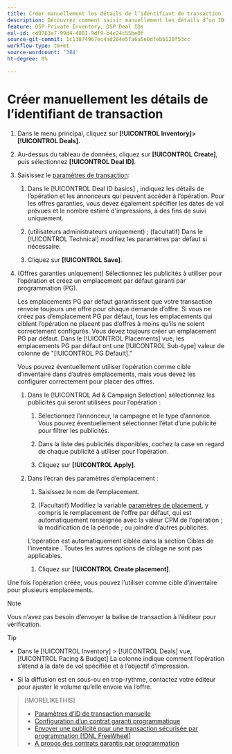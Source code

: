 ```yaml
---
title: Créer manuellement les détails de l’identifiant de transaction
description: Découvrez comment saisir manuellement les détails d’un ID de transaction.
feature: DSP Private Inventory, DSP Deal IDs
exl-id: cd9763a7-99d4-4881-9df9-b4e24c55be0f
source-git-commit: 1c13874967ec4ad264e5fa6a5e0dfeb6120f53cc
workflow-type: tm+mt
source-wordcount: '384'
ht-degree: 0%

---
```


# Créer manuellement les détails de l’identifiant de transaction

1. Dans le menu principal, cliquez sur **[!UICONTROL Inventory]> [!UICONTROL Deals].**

1. Au-dessus du tableau de données, cliquez sur **[!UICONTROL Create]**, puis sélectionnez **[!UICONTROL Deal ID]**.

1. Saisissez le [paramètres de transaction](deal-id-settings.md):

   1. Dans le [!UICONTROL Deal ID basics] , indiquez les détails de l’opération et les annonceurs qui peuvent accéder à l’opération. Pour les offres garanties, vous devez également spécifier les dates de vol prévues et le nombre estimé d&#39;impressions, à des fins de suivi uniquement.

   1. (utilisateurs administrateurs uniquement) ; (facultatif) Dans le [!UICONTROL Technical] modifiez les paramètres par défaut si nécessaire.

   1. Cliquez sur **[!UICONTROL Save]**.

1. (Offres garanties uniquement) Sélectionnez les publicités à utiliser pour l’opération et créez un emplacement par défaut garanti par programmation (PG).

   Les emplacements PG par défaut garantissent que votre transaction renvoie toujours une offre pour chaque demande d’offre. Si vous ne créez pas d’emplacement PG par défaut, tous les emplacements qui ciblent l’opération ne placent pas d’offres à moins qu’ils ne soient correctement configurés. Vous devez toujours créer un emplacement PG par défaut. Dans le [!UICONTROL Placements] vue, les emplacements PG par défaut ont une [!UICONTROL Sub-type] valeur de colonne de &quot;[!UICONTROL PG Default].&quot;

   Vous pouvez éventuellement utiliser l’opération comme cible d’inventaire dans d’autres emplacements, mais vous devez les configurer correctement pour placer des offres.

   1. Dans le [!UICONTROL Ad & Campaign Selection] sélectionnez les publicités qui seront utilisées pour l’opération :

      1. Sélectionnez l’annonceur, la campagne et le type d’annonce. Vous pouvez éventuellement sélectionner l’état d’une publicité pour filtrer les publicités.

      1. Dans la liste des publicités disponibles, cochez la case en regard de chaque publicité à utiliser pour l’opération.

      1. Cliquez sur **[!UICONTROL Apply]**.
   1. Dans l’écran des paramètres d’emplacement :

      1. Saisissez le nom de l’emplacement.

      1. (Facultatif) Modifiez la variable [paramètres de placement](/help/dsp/campaign-management/placements/placement-settings.md), y compris le remplacement de l’offre par défaut, qui est automatiquement renseignée avec la valeur CPM de l’opération ; la modification de la période ; ou joindre d’autres publicités.

      L’opération est automatiquement ciblée dans la section Cibles de l’inventaire . Toutes les autres options de ciblage ne sont pas applicables.

      1. Cliquez sur **[!UICONTROL Create placement]**.



Une fois l’opération créée, vous pouvez l’utiliser comme cible d’inventaire pour plusieurs emplacements.

>[!NOTE]
>
> Vous n’avez pas besoin d’envoyer la balise de transaction à l’éditeur pour vérification.

>[!TIP]
>
>* Dans le [!UICONTROL Inventory] > [!UICONTROL Deals] vue, [!UICONTROL Pacing & Budget] La colonne indique comment l’opération s’étend à la date de vol spécifiée et à l’objectif d’impression.
>
>* Si la diffusion est en sous-ou en trop-rythme, contactez votre éditeur pour ajuster le volume qu’elle envoie via l’offre.


>[!MORELIKETHIS]
>
>* [Paramètres d’ID de transaction manuelle](deal-id-settings.md)
>* [Configuration d’un contrat garanti programmatique](programmatic-guaranteed-set-up.md)
>* [Envoyer une publicité pour une transaction sécurisée par programmation [!DNL FreeWheel]](freewheel-submit.md)
>* [A propos des contrats garantis par programmation](programmatic-guaranteed-about.md)

<!-- >* [Specify Placements and Ads for a Private Deal](deal-id-attach-placements.md)-->